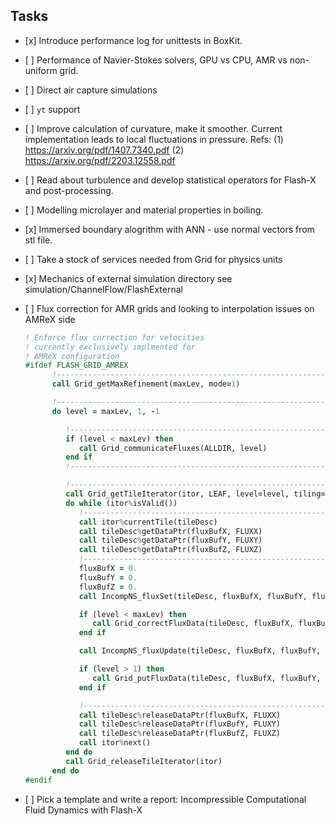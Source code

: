 ## Tasks

- \[x\] Introduce performance log for unittests in BoxKit.

- \[ \] Performance of Navier-Stokes solvers, GPU vs CPU, AMR vs
  non-uniform grid.

- \[ \] Direct air capture simulations

- \[ \] `yt` support

- \[ \] Improve calculation of curvature, make it smoother. Current
  implementation leads to local fluctuations in pressure. Refs: 
  (1) https://arxiv.org/pdf/1407.7340.pdf (2) https://arxiv.org/pdf/2203.12558.pdf

- \[ \] Read about turbulence and develop statistical operators for Flash-X
  and post-processing.

- \[ \] Modelling microlayer and material properties in boiling.

- \[x\] Immersed boundary alogrithm with ANN - use normal vectors from stl
  file.

- \[ \] Take a stock of services needed from Grid for physics units

- \[x\] Mechanics of external simulation directory see simulation/ChannelFlow/FlashExternal

- \[ \] Flux correction for AMR grids and looking to interpolation issues on AMReX side
   ```fortran
   ! Enforce flux correction for velocities
   ! currently exclusively implmented for
   ! AMReX configuration
   #ifdef FLASH_GRID_AMREX
         !----------------------------------------------------------------
         call Grid_getMaxRefinement(maxLev, mode=1)

         !----------------------------------------------------------------
         do level = maxLev, 1, -1

            !----------------------------------------------------------------
            if (level < maxLev) then
               call Grid_communicateFluxes(ALLDIR, level)
            end if
            !----------------------------------------------------------------

            !----------------------------------------------------------------
            call Grid_getTileIterator(itor, LEAF, level=level, tiling=.FALSE.)
            do while (itor%isValid())
               !----------------------------------------------------------------
               call itor%currentTile(tileDesc)
               call tileDesc%getDataPtr(fluxBufX, FLUXX)
               call tileDesc%getDataPtr(fluxBufY, FLUXY)
               call tileDesc%getDataPtr(fluxBufZ, FLUXZ)
               !----------------------------------------------------------------
               fluxBufX = 0.
               fluxBufY = 0.
               fluxBufZ = 0.
               call IncompNS_fluxSet(tileDesc, fluxBufX, fluxBufY, fluxBufZ, tileDesc%limits(LOW, :))

               if (level < maxLev) then
                  call Grid_correctFluxData(tileDesc, fluxBufX, fluxBufY, fluxBufZ, tileDesc%limits(LOW, :))
               end if

               call IncompNS_fluxUpdate(tileDesc, fluxBufX, fluxBufY, fluxBufZ, tileDesc%limits(LOW, :))

               if (level > 1) then
                  call Grid_putFluxData(tileDesc, fluxBufX, fluxBufY, fluxBufZ, tileDesc%limits(LOW, :))
               end if

               !----------------------------------------------------------------
               call tileDesc%releaseDataPtr(fluxBufX, FLUXX)
               call tileDesc%releaseDataPtr(fluxBufY, FLUXY)
               call tileDesc%releaseDataPtr(fluxBufZ, FLUXZ)
               call itor%next()
            end do
            call Grid_releaseTileIterator(itor)
         end do 
   #endif
   ```

-  \[ \] Pick a template and write a report: Incompressible Computational Fluid Dynamics with Flash-X
